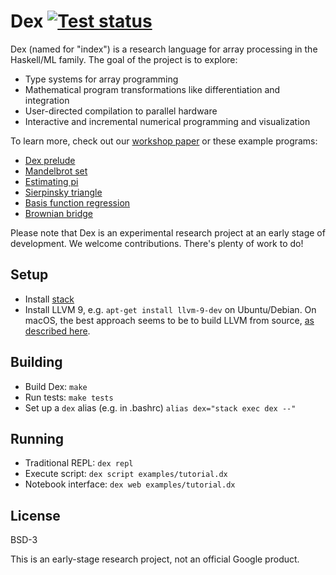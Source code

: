 # Dex [![Test status](https://travis-ci.org/google-research/dex-lang.svg?branch=main)](https://travis-ci.org/google-research/dex-lang)
Dex (named for "index") is a research language for array processing in the
Haskell/ML family. The goal of the project is to explore:

  * Type systems for array programming
  * Mathematical program transformations like differentiation and integration
  * User-directed compilation to parallel hardware
  * Interactive and incremental numerical programming and visualization

To learn more, check out our
[workshop paper](https://openreview.net/pdf?id=rJxd7vsWPS)
or these example programs:

  * [Dex prelude](https://google-research.github.io/dex-lang/prelude.html)
  * [Mandelbrot set](https://google-research.github.io/dex-lang/mandelbrot.html)
  * [Estimating pi](https://google-research.github.io/dex-lang/pi.html)
  * [Sierpinsky triangle](https://google-research.github.io/dex-lang/sierpinsky.html)
  * [Basis function regression](https://google-research.github.io/dex-lang/regression.html)
  * [Brownian bridge](https://google-research.github.io/dex-lang/brownian_motion.html)

Please note that Dex is an experimental research project at an early stage of
development. We welcome contributions. There's plenty of work to do!

## Setup

  * Install [stack](https://www.haskellstack.org)
  * Install LLVM 9, e.g. `apt-get install llvm-9-dev` on Ubuntu/Debian.
    On macOS, the best approach seems to be to build LLVM from source,
    [as described here](https://github.com/google-research/dex-lang/issues/2#issuecomment-557793009).

## Building

 * Build Dex: `make`
 * Run tests: `make tests`
 * Set up a `dex` alias (e.g. in .bashrc) `alias dex="stack exec dex --"`

## Running

  * Traditional REPL: `dex repl`
  * Execute script: `dex script examples/tutorial.dx`
  * Notebook interface: `dex web examples/tutorial.dx`

## License

BSD-3

This is an early-stage research project, not an official Google product.
